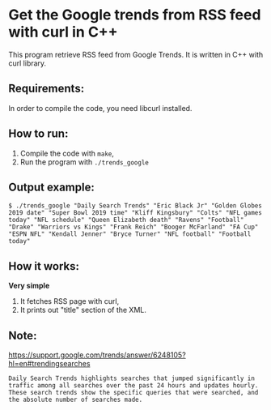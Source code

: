 # Get the Google trends from RSS feed with curl in C++
This program retrieve RSS feed from Google Trends.
It is written in C++ with curl library.


## Requirements:
In order to compile the code, you need libcurl installed.


## How to run:
1. Compile the code with `make`,
2. Run the program with `./trends_google`


## Output example:
`$ ./trends_google
"Daily Search Trends"
"Eric Black Jr"
"Golden Globes 2019 date"
"Super Bowl 2019 time"
"Kliff Kingsbury"
"Colts"
"NFL games today"
"NFL schedule"
"Queen Elizabeth death"
"Ravens"
"Football"
"Drake"
"Warriors vs Kings"
"Frank Reich"
"Booger McFarland"
"FA Cup"
"ESPN NFL"
"Kendall Jenner"
"Bryce Turner"
"NFL football"
"Football today" `


## How it works:
**Very simple**
1. It fetches RSS page with curl,
2. It prints out "title" section of the XML.


## Note:
https://support.google.com/trends/answer/6248105?hl=en#trendingsearches

`Daily Search Trends highlights searches that jumped significantly in traffic among all searches over the past 24 hours and updates hourly. These search trends show the specific queries that were searched, and the absolute number of searches made.`

